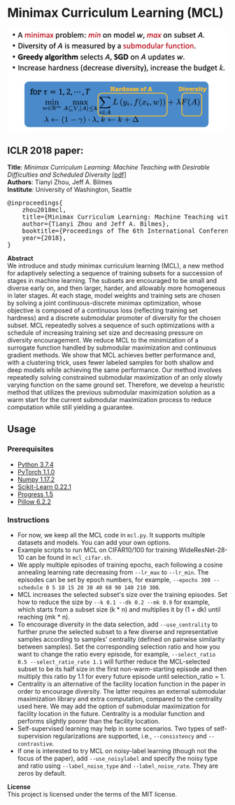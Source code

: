 # Minimax Curriculum Learning (MCL)

<img src="mcl_iclr2018_thumbnail.png">

## ICLR 2018 paper:

<b>Title</b>: <i>Minimax Curriculum Learning: Machine Teaching with Desirable Difficulties and Scheduled Diversity</i> <a href="https://openreview.net/pdf?id=BywyFQlAW">[pdf]</a>\
<b>Authors</b>: Tianyi Zhou, Jeff A. Bilmes\
<b>Institute</b>: University of Washington, Seattle

<pre>
@inproceedings{
    zhou2018mcl,
    title={Minimax Curriculum Learning: Machine Teaching with Desirable Difficulties and Scheduled Diversity},
    author={Tianyi Zhou and Jeff A. Bilmes},
    booktitle={Proceedings of The 6th International Conference on Learning Representations (ICLR)},
    year={2018},
}</pre>


<b>Abstract</b>\
We introduce and study minimax curriculum learning (MCL), a new method for adaptively selecting a sequence of training subsets for a succession of stages in machine learning. The subsets are encouraged to be small and diverse early on, and then larger, harder, and allowably more homogeneous in later stages. At each stage, model weights and training sets are chosen by solving a joint continuous-discrete minimax optimization, whose objective is composed of a continuous loss (reflecting training set hardness) and a discrete submodular promoter of diversity for the chosen subset. MCL repeatedly solves a sequence of such optimizations with a schedule of increasing training set size and decreasing pressure on diversity encouragement. We reduce MCL to the minimization of a surrogate function handled by submodular maximization and continuous gradient methods. We show that MCL achieves better performance and, with a clustering trick, uses fewer labeled samples for both shallow and deep models while achieving the same performance. Our method involves repeatedly solving constrained submodular maximization of an only slowly varying function on the same ground set. Therefore, we develop a heuristic method that utilizes the previous submodular maximization solution as a warm start for the current submodular maximization process to reduce computation while still yielding a guarantee.

## Usage 

### Prerequisites
- [Python 3.7.4](https://www.python.org/)
- [PyTorch 1.1.0](https://pytorch.org/)
- [Numpy 1.17.2](http://www.numpy.org/)
- [Scikit-Learn 0.22.1](https://scikit-learn.org/)
- [Progress 1.5](https://github.com/verigak/progress/)
- [Pillow 6.2.2](https://pillow.readthedocs.io/en/stable/)

### Instructions
- For now, we keep all the MCL code in `mcl.py`. It supports multiple datasets and models. You can add your own options.
- Example scripts to run MCL on CIFAR10/100 for training WideResNet-28-10 can be found in `mcl_cifar.sh`.
- We apply multiple episodes of training epochs, each following a cosine annealing learning rate decreasing from `--lr_max` to `--lr_min`. The episodes can be set by epoch numbers, for example, `--epochs 300 --schedule 0 5 10 15 20 30 40 60 90 140 210 300`.
- MCL increases the selected subset's size over the training episodes. Set how to reduce the size by `--k 0.1 --dk 0.2 --mk 0.9` for example, which starts from a subset size (k * n) and multiplies it by (1 + dk) until reaching (mk * n).
- To encourage diversity in the data selection, add `--use_centrality` to further prune the selected subset to a few diverse and representative samples according to samples' centrality (defined on pairwise similarity between samples). Set the corresponding selection ratio and how you want to change the ratio every episode, for example, `--select_ratio 0.5 --select_ratio_rate 1.1` will further reduce the MCL-selected subset to be its half size in the first non-warm-starting episode and then multiply this ratio by 1.1 for every future episode until selection_ratio = 1.
- Centrality is an alternative of the facility location function in the paper in order to encourage diversity. The latter requires an external submodular maximization library and extra computation, compared to the centrality used here. We may add the option of submodular maximization for facility location in the future. Centrality is a modular function and performs slightly poorer than the facility location.
- Self-supervised learning may help in some scenarios. Two types of self-supervision regularizations are supported, i.e., `--consistency` and `--contrastive`.
- If one is interested to try MCL on noisy-label learning (though not the focus of the paper), add `--use_noisylabel` and specify the noisy type and ratio using `--label_noise_type` and `--label_noise_rate`. They are zeros by default.

<b>License</b>\
This project is licensed under the terms of the MIT license.
